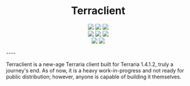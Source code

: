 <h1 align="center">
Terraclient
</h1>
<p align="center">
  <img src="https://forthebadge.com/images/badges/made-with-c-sharp.svg"> <img src="https://forthebadge.com/images/badges/0-percent-optimized.svg"> <img src="https://forthebadge.com/images/badges/contains-tasty-spaghetti-code.svg"><br>
  <img src="https://forthebadge.com/images/badges/open-source.svg"> <img src="https://forthebadge.com/images/badges/uses-git.svg"> <img src="https://forthebadge.com/images/badges/powered-by-black-magic.svg"><br>
  <img src="https://forthebadge.com/images/badges/reading-6th-grade-level.svg"> <img src="https://forthebadge.com/images/badges/built-by-neckbeards.svg">
</p>
----

Terraclient is a new-age Terraria client built for Terraria 1.4.1.2, truly a journey's end. As of now, it is a heavy work-in-progress and not ready for public distribution; however, anyone is capable of building it themselves.

